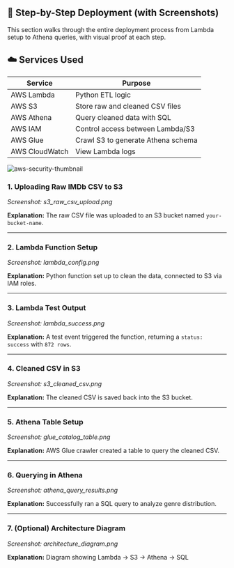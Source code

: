 ## 📸 Step-by-Step Deployment (with Screenshots)

This section walks through the entire deployment process from Lambda setup to Athena queries, with visual proof at each step.
## ☁️ Services Used

| Service     | Purpose                              
|-------------|---------------------------------------|
| AWS Lambda  | Python ETL logic                      |
| AWS S3      | Store raw and cleaned CSV files       | 
| AWS Athena  | Query cleaned data with SQL           | 
| AWS IAM     | Control access between Lambda/S3      | 
| AWS Glue    | Crawl S3 to generate Athena schema     | 
| AWS CloudWatch | View Lambda logs                   | 

![aws-security-thumbnail](https://github.com/user-attachments/assets/91b253e3-8e45-4c11-82c9-3db9d0ec9c64)


### 1. Uploading Raw IMDb CSV to S3
_Screenshot: s3_raw_csv_upload.png_

**Explanation:** The raw CSV file was uploaded to an S3 bucket named `your-bucket-name`.

---

### 2. Lambda Function Setup
_Screenshot: lambda_config.png_

**Explanation:** Python function set up to clean the data, connected to S3 via IAM roles.

---

### 3. Lambda Test Output
_Screenshot: lambda_success.png_

**Explanation:** A test event triggered the function, returning a `status: success` with `872 rows`.

---

### 4. Cleaned CSV in S3
_Screenshot: s3_cleaned_csv.png_

**Explanation:** The cleaned CSV is saved back into the S3 bucket.

---

### 5. Athena Table Setup
_Screenshot: glue_catalog_table.png_

**Explanation:** AWS Glue crawler created a table to query the cleaned CSV.

---

### 6. Querying in Athena
_Screenshot: athena_query_results.png_

**Explanation:** Successfully ran a SQL query to analyze genre distribution.

---

### 7. (Optional) Architecture Diagram
_Screenshot: architecture_diagram.png_

**Explanation:** Diagram showing Lambda → S3 → Athena → SQL
